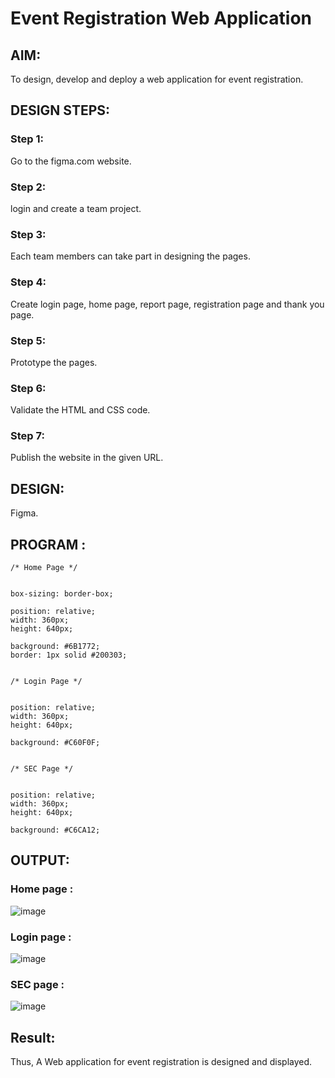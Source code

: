 # Event Registration Web Application

## AIM:
To design, develop and deploy a web application for event registration.

## DESIGN STEPS:

### Step 1:
Go to the figma.com website.

### Step 2:
login and create a team project.

### Step 3:
Each team members can take part in designing the pages.

### Step 4:
Create login page, home page, report page, registration page and thank you page.

### Step 5:
Prototype the pages.

### Step 6:
Validate the HTML and CSS code.

### Step 7:
Publish the website in the given URL.

## DESIGN:
Figma.
## PROGRAM :
```
/* Home Page */


box-sizing: border-box;

position: relative;
width: 360px;
height: 640px;

background: #6B1772;
border: 1px solid #200303;


/* Login Page */


position: relative;
width: 360px;
height: 640px;

background: #C60F0F;


/* SEC Page */


position: relative;
width: 360px;
height: 640px;

background: #C6CA12;
```
## OUTPUT:
### Home page :
![image](https://github.com/kaviya2839/event-registration/assets/120553351/342aee6f-6f48-4dae-bd90-1ed6e2998fd1)
### Login page :
![image](https://github.com/kaviya2839/event-registration/assets/120553351/0d8c4f80-ad53-4a8a-acfe-dff0e3e3ae3f)
### SEC page :
![image](https://github.com/kaviya2839/event-registration/assets/120553351/183ffb87-3488-467f-9c42-fac3866c5efc)

## Result:
Thus, A Web application for event registration is designed and displayed.
